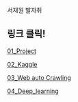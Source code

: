 서재원 발자취

## 링크 클릭!
[01_Project][project1]

[project1]:https://github.com/meucham11/Python3/tree/master/Project


[02_Kaggle][Kaggle]

[Kaggle]:https://github.com/meucham11/Kaggle


[03_Web auto Crawling][crawling]

[crawling]:https://github.com/meucham11/BigData-R-crawling


[04_Deep_learning][Deep_learning]

[Deep_learning]:https://github.com/meucham11/Deep_learling


